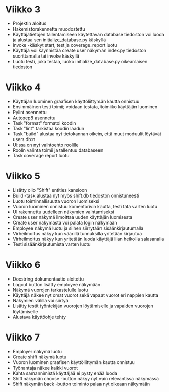 # Viikko 3

- Projektin aloitus
- Hakemistorakennetta muodostettu
- Käyttäjätietojen tallentamiseen käytettävän database tiedoston voi luoda ja alustaa sen initialize_database.py käskyllä
- invoke -käskyt start, test ja coverage_report luotu
- Käyttäjä voi käynnistää create user näkymän index.py tiedoston suorittamalla tai invoke käskyllä
- Luotu testi, joka testaa, luoko initialize_database.py oikeanlaisen tiedoston

# Viikko 4

- Käyttäjän luominen graafisen käyttöliittymän kautta onnistuu
- Ensimmäinen testi toimii; voidaan testata, toimiiko käyttäjän luominen
- Pylint asennettu 
- Autopep8 asennettu
- Task "format" formatoi koodin
- Task "lint" tarkistaa koodin laadun
- Task "build" alustaa nyt tietokannan oikein, että muut moduulit löytävät users.db:n
- Ui:ssa on nyt vaihtoehto roolille
- Roolin valinta toimii ja tallentuu databaseen
- Task coverage report luotu

# Viikko 5
- Lisätty olio "Shift" entities kansioon
- Build -task alustaa nyt myös shift.db tiedoston onnistuneesti
- Luotu toiminnallisuutta vuoron luomiseksi
- Vuoron luominen onnistuu komentorivin kautta, testi tätä varten luotu
- UI rakennettu uudelleen näkymien vaihtamiseksi
- Create user näkymä ilmoittaa uuden käyttäjän luomisesta
- Create user näkymästä voi palata login näkymään
- Employee näkymä luotu ja siihen siirrytään sisäänkirjautumalla
- Virheilmoitus näkyy kun väärillä tunnuksilla yritetään kirjautua
- Virheilmoitus näkyy kun yritetään luoda käyttäjä liian heikolla salasanalla
- Testi sisäänkirjautumista varten luotu

# Viikko 6
- Docstring dokumentaatio aloitettu
- Logout button lisätty employee näkymään
- Näkymä vuorojen tarkastelulle luotu
- Käyttäjä näkee nyt omat vuorot sekä vapaat vuorot eri nappien kautta
- Näkymien välillä voi siirtyä
- Lisätty testit työntekijän vuorojen löytämiselle ja vapaiden vuorojen löytämiselle
- Alustava käyttöohje tehty

# Viikko 7
- Employer näkymä luotu
- Create shift näkymä luotu
- Vuoron luominen graafisen käyttöliittymän kautta onnistuu
- Työnantaja näkee kaikki vuorot
- Kahta samannimistä käyttäjää ei pysty enää luoda
- Shift näkymän choose -button näkyy nyt vain relevantissa näkymässä
- Shift näkymän back -button toiminto palaa nyt oikeaan näkymään
